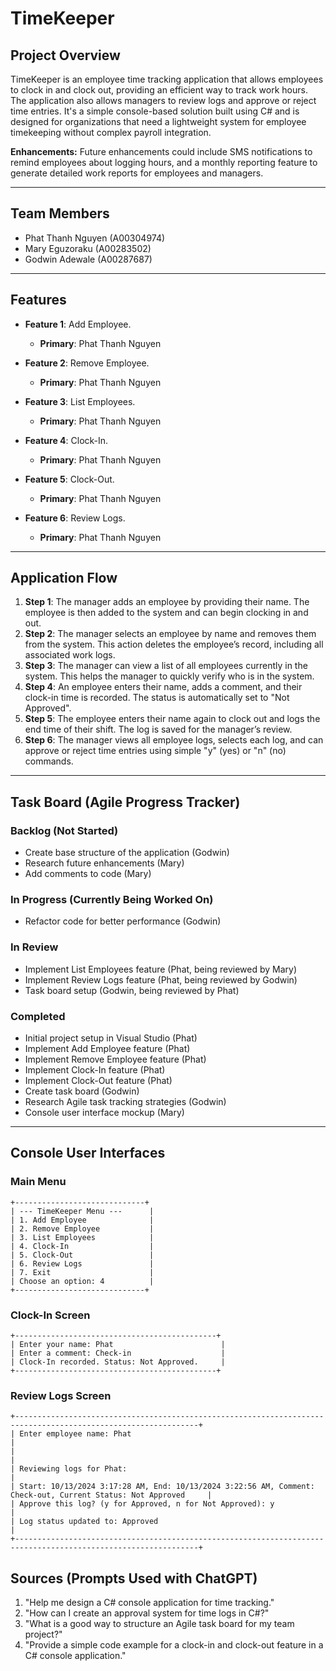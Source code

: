 # TimeKeeper

## Project Overview
TimeKeeper is an employee time tracking application that allows employees to clock in and clock out, providing an efficient way to track work hours. The application also allows managers to review logs and approve or reject time entries. It's a simple console-based solution built using C# and is designed for organizations that need a lightweight system for employee timekeeping without complex payroll integration.

**Enhancements:**
Future enhancements could include SMS notifications to remind employees about logging hours, and a monthly reporting feature to generate detailed work reports for employees and managers.

---

## Team Members
- Phat Thanh Nguyen (A00304974)
- Mary Eguzoraku (A00283502)
- Godwin Adewale (A00287687)

---

## Features

- **Feature 1**: Add Employee.
  - **Primary**: Phat Thanh Nguyen

- **Feature 2**: Remove Employee.
  - **Primary**: Phat Thanh Nguyen

- **Feature 3**: List Employees.
  - **Primary**: Phat Thanh Nguyen

- **Feature 4**: Clock-In.
  - **Primary**: Phat Thanh Nguyen

- **Feature 5**: Clock-Out.
  - **Primary**: Phat Thanh Nguyen

- **Feature 6**: Review Logs.
  - **Primary**: Phat Thanh Nguyen

---

## Application Flow

1. **Step 1**: The manager adds an employee by providing their name. The employee is then added to the system and can begin clocking in and out.
2. **Step 2**: The manager selects an employee by name and removes them from the system. This action deletes the employee’s record, including all associated work logs.
3. **Step 3**: The manager can view a list of all employees currently in the system. This helps the manager to quickly verify who is in the system.
4. **Step 4**: An employee enters their name, adds a comment, and their clock-in time is recorded. The status is automatically set to "Not Approved".
5. **Step 5**: The employee enters their name again to clock out and logs the end time of their shift. The log is saved for the manager’s review.
6. **Step 6**: The manager views all employee logs, selects each log, and can approve or reject time entries using simple "y" (yes) or "n" (no) commands.

---

## Task Board (Agile Progress Tracker)

### Backlog (Not Started)
- Create base structure of the application (Godwin)
- Research future enhancements (Mary)
- Add comments to code (Mary)

### In Progress (Currently Being Worked On)
- Refactor code for better performance (Godwin)

### In Review
- Implement List Employees feature (Phat, being reviewed by Mary)
- Implement Review Logs feature (Phat, being reviewed by Godwin)
- Task board setup (Godwin, being reviewed by Phat)

### Completed
- Initial project setup in Visual Studio (Phat)
- Implement Add Employee feature (Phat)
- Implement Remove Employee feature (Phat)
- Implement Clock-In feature (Phat)
- Implement Clock-Out feature (Phat)
- Create task board (Godwin)
- Research Agile task tracking strategies (Godwin)
- Console user interface mockup (Mary)

---

## Console User Interfaces

### Main Menu

```text
+-----------------------------+
| --- TimeKeeper Menu ---      |
| 1. Add Employee              |
| 2. Remove Employee           |
| 3. List Employees            |
| 4. Clock-In                  |
| 5. Clock-Out                 |
| 6. Review Logs               |
| 7. Exit                      |
| Choose an option: 4          |
+-----------------------------+
```

### Clock-In Screen

```text
+---------------------------------------------+
| Enter your name: Phat                        |
| Enter a comment: Check-in                    |
| Clock-In recorded. Status: Not Approved.     |
+---------------------------------------------+
```

### Review Logs Screen

```text
+---------------------------------------------------------------------------------------------------------------+
| Enter employee name: Phat                                                                                      |
|                                                                                                                |
| Reviewing logs for Phat:                                                                                       |
| Start: 10/13/2024 3:17:28 AM, End: 10/13/2024 3:22:56 AM, Comment: Check-out, Current Status: Not Approved     |    
| Approve this log? (y for Approved, n for Not Approved): y                                                      |
| Log status updated to: Approved                                                                                |
+---------------------------------------------------------------------------------------------------------------+
```

## Sources (Prompts Used with ChatGPT)

1. "Help me design a C# console application for time tracking."
2. "How can I create an approval system for time logs in C#?"
3. "What is a good way to structure an Agile task board for my team project?"
4. "Provide a simple code example for a clock-in and clock-out feature in a C# console application."
